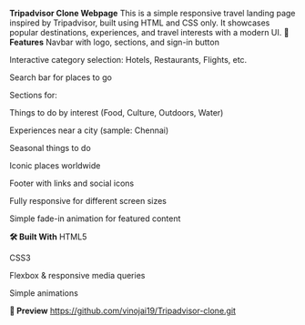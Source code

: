 **Tripadvisor Clone Webpage**
This is a simple responsive travel landing page inspired by Tripadvisor, built using HTML and CSS only.
It showcases popular destinations, experiences, and travel interests with a modern UI.
**🚀 Features**
Navbar with logo, sections, and sign-in button

Interactive category selection: Hotels, Restaurants, Flights, etc.

Search bar for places to go

Sections for:

Things to do by interest (Food, Culture, Outdoors, Water)

Experiences near a city (sample: Chennai)

Seasonal things to do

Iconic places worldwide

Footer with links and social icons

Fully responsive for different screen sizes

Simple fade-in animation for featured content

**🛠️ Built With**
HTML5

CSS3

Flexbox & responsive media queries

Simple animations

**📸 Preview**  https://github.com/vinojai19/Tripadvisor-clone.git
